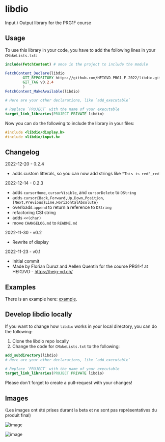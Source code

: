 # libdio

Input / Output library for the PRG1F course

## Usage

To use this library in your code, you have to add the following lines in your `CMakeLists.txt`:

```cmake
include(FetchContent) # once in the project to include the module

FetchContent_Declare(libdio
        GIT_REPOSITORY https://github.com/HEIGVD-PRG1-F-2022/libdio.git
        GIT_TAG v0.2.4
        )
FetchContent_MakeAvailable(libdio)

# Here are your other declarations, like `add_executable`

# Replace `PROJECT` with the name of your executable
target_link_libraries(PROJECT PRIVATE libdio)
```

Now you can do the following to include the library in your files:

```c++
#include <libdio/display.h>
#include <libdio/input.h>
```

## Changelog

2022-12-20 - 0.2.4
  * adds custom litterals, so you can now add strings like `"This is red"_red`

2022-12-14 - 0.2.3
  * adds `cursorHome`, `cursorVisible`, and `cursorDelete` to `DString`
  * adds `cursor{Back,Forward,Up,Down,Position,{Next,Previous}Line,HorizontalAbsolute}`
  * overloads `append` to return a reference to `DString`
  * refactoring CSI string
  * adds `<<(char)`
  * move `CHANGELOG.md` to `README.md`

2022-11-30 - v0.2
  * Rewrite of display

2022-11-23 - v0.1
  * Initial commit
  * Made by Florian Duruz and Aellen Quentin for the course PRG1-f at HEIG/VD - https://heig-vd.ch/

## Examples

There is an example here: [example](example/main.cpp).

## Develop libdio locally

If you want to change how `libdio` works in your local directory, you can do the following:

1. Clone the libdio repo locally
2. Change the code for `CMakeLists.txt` to the following:

```cmake
add_subdirectory(libdio)
# Here are your other declarations, like `add_executable`

# Replace `PROJECT` with the name of your executable
target_link_libraries(PROJECT PRIVATE libdio)
```

Please don't forget to create a pull-request with your changes!

## Images

(Les images ont été prises durant la beta et ne sont pas représentatives du produit final)

![image](https://user-images.githubusercontent.com/46396184/202451747-80dc852e-b7df-4511-9a0b-6907789343b7.png)

![image](https://user-images.githubusercontent.com/46396184/202451486-d65ad651-b26e-4ddf-8b79-2c10e40fdb47.png)

